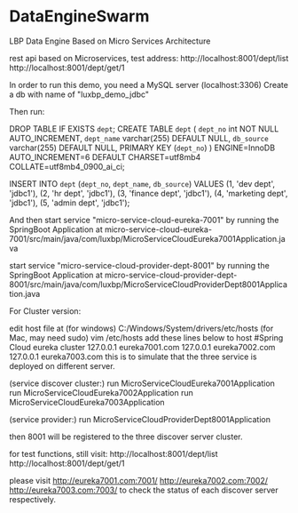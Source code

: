 # DataEngineSwarm
 LBP Data Engine Based on Micro Services Architecture

rest api based on Microservices, test address:
http://localhost:8001/dept/list
http://localhost:8001/dept/get/1

In order to run this demo, you need a MySQL server (localhost:3306)
Create a db with name of "luxbp_demo_jdbc"

Then run:

DROP TABLE IF EXISTS `dept`;
CREATE TABLE `dept` (
`dept_no` int NOT NULL AUTO_INCREMENT,
`dept_name` varchar(255) DEFAULT NULL,
`db_source` varchar(255) DEFAULT NULL,
PRIMARY KEY (`dept_no`)
) ENGINE=InnoDB AUTO_INCREMENT=6 DEFAULT CHARSET=utf8mb4 COLLATE=utf8mb4_0900_ai_ci;

INSERT INTO `dept` (`dept_no`, `dept_name`, `db_source`) VALUES
(1, 'dev dept', 'jdbc1'),
(2, 'hr dept', 'jdbc1'),
(3, 'finance dept', 'jdbc1'),
(4, 'marketing dept', 'jdbc1'),
(5, 'admin dept', 'jdbc1');

And then
start service "micro-service-cloud-eureka-7001" by running the SpringBoot Application
at micro-service-cloud-eureka-7001/src/main/java/com/luxbp/MicroServiceCloudEureka7001Application.java

start service "micro-service-cloud-provider-dept-8001" by running the SpringBoot Application
at micro-service-cloud-provider-dept-8001/src/main/java/com/luxbp/MicroServiceCloudProviderDept8001Application.java


For Cluster version:

edit host file at
(for windows) C:/Windows/System/drivers/etc/hosts
(for Mac, may need sudo) vim /etc/hosts
add these lines below to host
#Spring Cloud eureka cluster
127.0.0.1 eureka7001.com
127.0.0.1 eureka7002.com
127.0.0.1 eureka7003.com
this is to simulate that the three service is deployed on different server.

(service discover cluster:)
run MicroServiceCloudEureka7001Application
run MicroServiceCloudEureka7002Application
run MicroServiceCloudEureka7003Application

(service provider:)
run MicroServiceCloudProviderDept8001Application

then 8001 will be registered to the three discover server cluster.

for test functions, still visit:
http://localhost:8001/dept/list
http://localhost:8001/dept/get/1

please visit
http://eureka7001.com:7001/
http://eureka7002.com:7002/
http://eureka7003.com:7003/
to check the status of each discover server respectively.